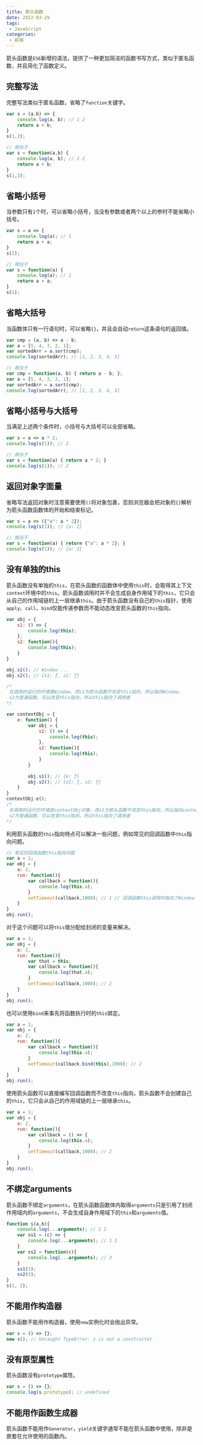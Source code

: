 ```yaml
---
title: 箭头函数
date: 2022-03-29
tags:
 - JavaScript
categories:
 - 前端
---
```


箭头函数是`ES6`新增的语法，提供了一种更加简洁的函数书写方式，类似于匿名函数，并且简化了函数定义。

## 完整写法
完整写法类似于匿名函数，省略了`function`关键字。
```JavaScript
var s = (a,b) => {
    console.log(a, b); // 1 2
    return a + b;
}
s(1,2);
```
```JavaScript
// 相当于
var s = function(a,b) {
    console.log(a, b); // 1 2
    return a + b;
}
s(1,2);
```

## 省略小括号
当参数只有`1`个时，可以省略小括号，当没有参数或者两个以上的参时不能省略小括号。
```JavaScript
var s = a => {
    console.log(a); // 1
    return a + a;
}
s(1);
```
```JavaScript
// 相当于
var s = function(a) {
    console.log(a); // 1
    return a + a;
}
s(1);
```

## 省略大括号
当函数体只有一行语句时，可以省略`{}`，并且会自动`return`这条语句的返回值。
```JavaScript
var cmp = (a, b) => a - b;
var a = [5, 4, 3, 2, 1];
var sortedArr = a.sort(cmp);
console.log(sortedArr); // [1, 2, 3, 4, 5]
```
```JavaScript
// 相当于
var cmp = function(a, b) { return a - b; };
var a = [5, 4, 3, 2, 1];
var sortedArr = a.sort(cmp);
console.log(sortedArr); // [1, 2, 3, 4, 5]
```

## 省略小括号与大括号
当满足上述两个条件时，小括号与大括号可以全部省略。
```JavaScript
var s = a => a * 2;
console.log(s(1)); // 2
```
```JavaScript
// 相当于
var s = function(a) { return a * 2; }
console.log(s(1)); // 2
```
## 返回对象字面量
省略写法返回对象时注意需要使用`()`将对象包裹，否则浏览器会把对象的`{}`解析为箭头函数函数体的开始和结束标记。
```JavaScript
var s = a => ({"a": a * 2});
console.log(s(1)); // {a: 2}
```
```JavaScript
// 相当于
var s = function(a) { return {"a": a * 2}; }
console.log(s(1)); // {a: 2}
```

## 没有单独的this
箭头函数没有单独的`this`，在箭头函数的函数体中使用`this`时，会取得其上下文`context`环境中的`this`。箭头函数调用时并不会生成自身作用域下的`this`，它只会从自己的作用域链的上一层继承`this`。由于箭头函数没有自己的`this`指针，使用`apply`、`call`、`bind`仅能传递参数而不能动态改变箭头函数的`this`指向。
```JavaScript
var obj = {
    s1: () => {
        console.log(this);
    },
    s2: function(){
        console.log(this);
    }
}

obj.s1(); // Window ...
obj.s2(); // {s1: ƒ, s2: ƒ}

/*
 在调用时运行的环境是Window，而s1为箭头函数不改变this指向，所以指向Window
 s2为普通函数，可以改变this指向，所以this指向了调用者
*/
```
```JavaScript
var contextObj = {
    e: function() {
        var obj = {
            s1: () => {
                console.log(this);
            },
            s2: function(){
                console.log(this);
            }
        }
        
        obj.s1(); // {e: ƒ}
        obj.s2(); // {s1: ƒ, s2: ƒ}
    }
}
contextObj.e();
/*
 在调用时运行的环境是contextObj对象，而s1为箭头函数不改变this指向，所以指向contextObj对象
 s2为普通函数，可以改变this指向，所以this指向了调用者
*/
```
利用箭头函数的`this`指向特点可以解决一些问题，例如常见的回调函数中`this`指向问题。
```JavaScript
// 常见的回调函数this指向问题
var a = 1;
var obj = {
    a: 2,
    run: function(){
        var callback = function(){
            console.log(this.a);
        }
        setTimeout(callback,1000); // 1 // 回调函数this调用时指向了Window
    }
}
obj.run();
```
对于这个问题可以将`this`值分配给封闭的变量来解决。
```JavaScript
var a = 1;
var obj = {
    a: 2,
    run: function(){
        var that = this;
        var callback = function(){
            console.log(that.a);
        }
        setTimeout(callback,1000); // 2
    }
}
obj.run();
```
也可以使用`bind`来事先将函数执行时的`this`绑定。
```JavaScript
var a = 1;
var obj = {
    a: 2,
    run: function(){
        var callback = function(){
            console.log(this.a);
        }
        setTimeout(callback.bind(this),1000); // 2
    }
}
obj.run();
```
使用箭头函数可以直接编写回调函数而不改变`this`指向，箭头函数不会创建自己的`this`，它只会从自己的作用域链的上一层继承`this`。
```JavaScript
var a = 1;
var obj = {
    a: 2,
    run: function(){
        var callback = () => {
            console.log(this.a);
        }
        setTimeout(callback,1000); // 2
    }
}
obj.run();
```

## 不绑定arguments
箭头函数不绑定`arguments`，在箭头函数函数体内取得`arguments`只是引用了封闭作用域内的`arguments`，不会生成自身作用域下的`this`和`arguments`值。

```JavaScript
function s(a,b){
    console.log(...arguments); // 1 2
    var ss1 = (c) => {
        console.log(...arguments); // 1 2
    }
    var ss2 = function(c){
        console.log(...arguments); // 3
    }
    ss1(3);
    ss2(3);
}
s(1, 2);
```

## 不能用作构造器
箭头函数不能用作构造器，使用`new`实例化时会抛出异常。
```JavaScript
var s = () => {};
new s(); // Uncaught TypeError: s is not a constructor
```

## 没有原型属性
箭头函数没有`prototype`属性。
```JavaScript
var s = () => {};
console.log(s.prototype); // undefined
```

## 不能用作函数生成器
箭头函数不能用作`Generator`，`yield`关键字通常不能在箭头函数中使用，除非是嵌套在允许使用的函数内。

